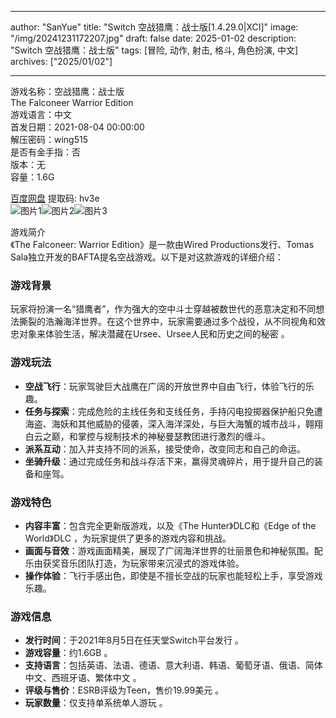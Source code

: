 
---
author: "SanYue"
title: "Switch 空战猎鹰：战士版[1.4.29.0|XCI]"
image: "/img/20241231172207.jpg"
draft: false
date: 2025-01-02
description: "Switch 空战猎鹰：战士版"
tags: [冒险, 动作, 射击, 格斗, 角色扮演, 中文]
archives: ["2025/01/02"]

---

游戏名称：空战猎鹰：战士版   
The Falconeer Warrior Edition    
游戏语言：中文  
首发日期：2021-08-04 00:00:00  
解压密码：wing515  
是否有金手指：否  
版本：无   
容量：1.6G

[百度网盘](https://pan.baidu.com/s/1ubpCe7hDsD4P-STLbXHCEw) 提取码: hv3e  
![图片1](/img/sc9oag.jpg)![图片2](/img/sc9oae.jpg)![图片3](/img/sc9oaf.jpg)  

游戏简介  
《The Falconeer: Warrior Edition》是一款由Wired Productions发行、Tomas Sala独立开发的BAFTA提名空战游戏。以下是对这款游戏的详细介绍：

### 游戏背景
玩家将扮演一名“猎鹰者”，作为强大的空中斗士穿越被数世代的恶意决定和不同想法撕裂的浩瀚海洋世界。在这个世界中，玩家需要通过多个战役，从不同视角和效忠对象来体验生活，解决潜藏在Ursee、Ursee人民和历史之间的秘密 。

### 游戏玩法
- **空战飞行**：玩家驾驶巨大战鹰在广阔的开放世界中自由飞行，体验飞行的乐趣。
- **任务与探索**：完成危险的主线任务和支线任务，手持闪电投掷器保护船只免遭海盗、海妖和其他威胁的侵袭，深入海洋深处，与巨大海蟹的城市战斗，翱翔白云之巅，和掌控与规制技术的神秘曼瑟教团进行激烈的缠斗。
- **派系互动**：加入并支持不同的派系，接受使命，改变同志和自己的命运。
- **坐骑升级**：通过完成任务和战斗存活下来，赢得灵魂碎片，用于提升自己的装备和座驾。

### 游戏特色
- **内容丰富**：包含完全更新版游戏，以及《The Hunter》DLC和《Edge of the World》DLC ，为玩家提供了更多的游戏内容和挑战。
- **画面与音效**：游戏画面精美，展现了广阔海洋世界的壮丽景色和神秘氛围。配乐由获奖音乐团队打造，为玩家带来沉浸式的游戏体验。
- **操作体验**：飞行手感出色，即使是不擅长空战的玩家也能轻松上手，享受游戏乐趣。

### 游戏信息
- **发行时间**：于2021年8月5日在任天堂Switch平台发行 。
- **游戏容量**：约1.6GB 。
- **支持语言**：包括英语、法语、德语、意大利语、韩语、葡萄牙语、俄语、简体中文、西班牙语、繁体中文 。
- **评级与售价**：ESRB评级为Teen，售价19.99美元 。
- **玩家数量**：仅支持单系统单人游玩 。
